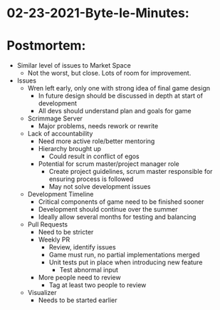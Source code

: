 # 02-23-2021-Byte-le-Minutes:

# Postmortem:
- Similar level of issues to Market Space
    - Not the worst, but close. Lots of room for improvement.
- Issues
    - Wren left early, only one with strong idea of final game design
        - In future design should be discussed in depth at start of development
        - All devs should understand plan and goals for game
    - Scrimmage Server
        - Major problems, needs rework or rewrite
    - Lack of accountability
        - Need more active role/better mentoring
        - Hierarchy brought up
            - Could result in conflict of egos
        - Potential for scrum master/project manager role
            - Create project guidelines, scrum master responsible for ensuring process is followed
            - May not solve development issues
    - Development Timeline
        - Critical components of game need to be finished sooner
        - Development should continue over the summer
        - Ideally allow several months for testing and balancing
    - Pull Requests
        - Need to be stricter
        - Weekly PR
            - Review, identify issues
            - Game must run, no partial implementations merged
            - Unit tests put in place when introducing new feature
                - Test abnormal input
        - More people need to review
            - Tag at least two people to review
    - Visualizer 
        - Needs to be started earlier
